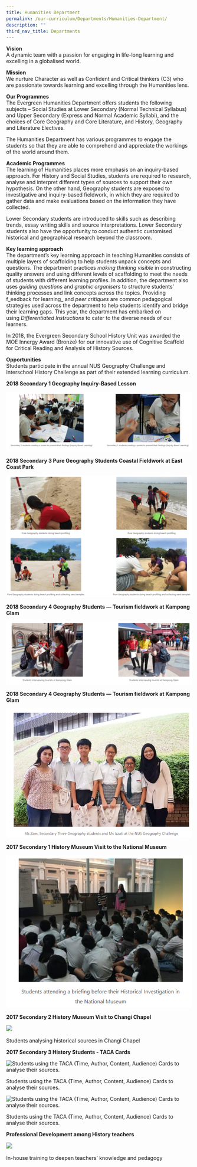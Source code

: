 ```yaml
---
title: Humanities Department
permalink: /our-curriculum/Departments/Humanities-Department/
description: ""
third_nav_title: Departments
---
```

**Vision**  
A dynamic team with a passion for engaging in life-long learning and excelling in a globalised world.

**Mission**  
We nurture Character as well as Confident and Critical thinkers (C3) who are passionate towards learning and excelling through the Humanities lens.

**Our Programmes**  
The Evergreen Humanities Department offers students the following subjects – Social Studies at Lower Secondary (Normal Technical Syllabus) and Upper Secondary (Express and Normal Academic Syllabi), and the choices of Core Geography and Core Literature, and History, Geography and Literature Electives.

The Humanities Department has various programmes to engage the students so that they are able to comprehend and appreciate the workings of the world around them.

**Academic Programmes**  
The learning of Humanities places more emphasis on an inquiry-based approach. For History and Social Studies, students are required to research, analyse and interpret different types of sources to support their own hypothesis. On the other hand, Geography students are exposed to investigative and inquiry-based fieldwork, in which they are required to gather data and make evaluations based on the information they have collected.

Lower Secondary students are introduced to skills such as describing trends, essay writing skills and source interpretations. Lower Secondary students also have the opportunity to conduct authentic customised historical and geographical research beyond the classroom.

**Key learning approach**  
The department’s key learning approach in teaching Humanities consists of multiple layers of scaffolding to help students unpack concepts and questions. The department practices _making thinking visible_ in constructing quality answers and using different levels of scaffolding to meet the needs of students with different learning profiles. In addition, the department also uses _guiding questions_ and _graphic organisers_ to structure students’ thinking processes and link concepts across the topics. Providing f_eedback for learning_ and _peer critiques_ are common pedagogical strategies used across the department to help students identify and bridge their learning gaps. This year, the department has embarked on using _Differentiated Instructions_ to cater to the diverse needs of our learners.

In 2018, the Evergreen Secondary School History Unit was awarded the MOE Innergy Award (Bronze) for our innovative use of Cognitive Scaffold for Critical Reading and Analysis of History Sources.

**Opportunities**  
Students participate in the annual NUS Geography Challenge and Interschool History Challenge as part of their extended learning curriculum.

**2018 Secondary 1 Geography Inquiry-Based Lesson**

![](/images/Our%20Curriculum/Departments/Humanities%20Department/H1.png)

**2018 Secondary 3 Pure Geography Students Coastal Fieldwork at East Coast Park**

![](/images/Our%20Curriculum/Departments/Humanities%20Department/H2.png)


**2018 Secondary 4 Geography Students — Tourism fieldwork at Kampong Glam**

![](/images/Our%20Curriculum/Departments/Humanities%20Department/H3.png)


**2018 Secondary 4 Geography Students — Tourism fieldwork at Kampong Glam**

![](/images/Our%20Curriculum/Departments/Humanities%20Department/H4.png)

**2017 Secondary 1 History Museum Visit to the National Museum**

![](/images/Our%20Curriculum/Departments/Humanities%20Department/H5.png)

**2017 Secondary 2 History Museum Visit to Changi Chapel**

![](https://evergreensec.moe.edu.sg/wp-content/uploads/2018/10/Humanities11-300x169.jpg)

Students analysing historical sources in Changi Chapel

**2017 Secondary 3 History Students - TACA Cards**

![Students using the TACA (Time, Author, Content, Audience) Cards to analyse their sources.](https://evergreensec-wp-moe-edu-sg-admin.cwp.sg/wp-content/uploads/2018/10/Humanities12-400x300.jpg "Humanities12")

Students using the TACA (Time, Author, Content, Audience) Cards to analyse their sources.

![Students using the TACA (Time, Author, Content, Audience) Cards to analyse their sources.](https://evergreensec-wp-moe-edu-sg-admin.cwp.sg/wp-content/uploads/2018/10/Humanities13-400x300.jpg "Humanities13")

Students using the TACA (Time, Author, Content, Audience) Cards to analyse their sources.

**Professional Development among History teachers**

![](https://evergreensec.moe.edu.sg/wp-content/uploads/2018/10/Humanities14-300x225.jpg)

In-house training to deepen teachers’ knowledge and pedagogy
